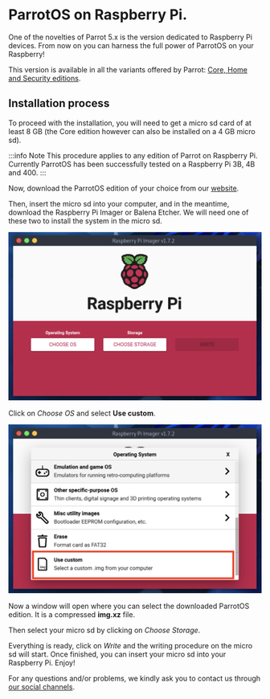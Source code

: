 # ParrotOS on Raspberry Pi.

One of the novelties of Parrot 5.x is the version dedicated to Raspberry Pi devices. From now on you can harness the full power of ParrotOS on your Raspberry!

This version is available in all the variants offered by Parrot: [Core, Home and Security editions](https://parrotsec.org/download/?version=raspberry).

## Installation process

To proceed with the installation, you will need to get a micro sd card of at least 8 GB (the Core edition however can also be installed on a 4 GB micro sd).

:::info Note
  This procedure applies to any edition of Parrot on Raspberry Pi. Currently ParrotOS has been successfully tested on a Raspberry Pi 3B, 4B and 400.
:::


Now, download the ParrotOS edition of your choice from our [website](https://parrotsec.org).

Then, insert the micro sd into your computer, and in the meantime, download the Raspberry Pi Imager or Balena Etcher. We will need one of these two to install the system in the micro sd.

![imager](./images/rpi/1.png)

Click on *Choose OS* and select **Use custom**.

![imager](./images/rpi/2.png)

Now a window will open where you can select the downloaded ParrotOS edition. It is a compressed **img.xz** file.

Then select your micro sd by clicking on *Choose Storage*.

Everything is ready, click on *Write* and the writing procedure on the micro sd will start. Once finished, you can insert your micro sd into your Raspberry Pi. Enjoy!

For any questions and/or problems, we kindly ask you to contact us through [our social channels](https://parrotsec.org/community/).